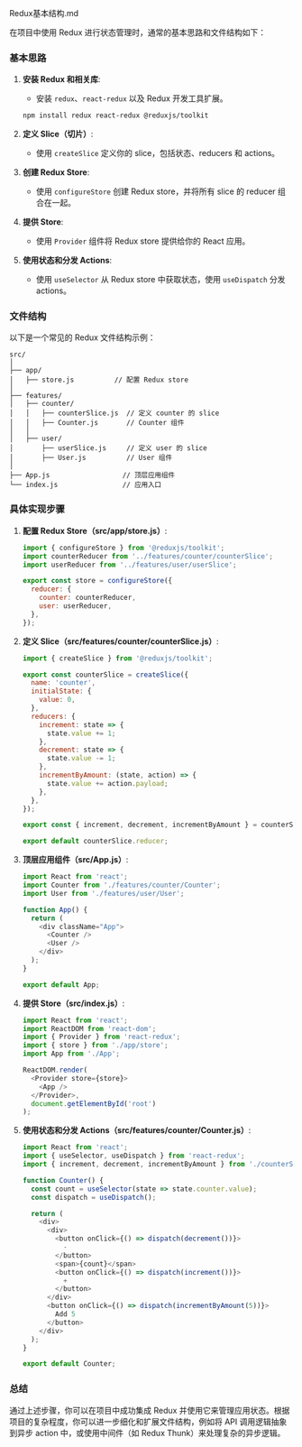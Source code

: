 Redux基本结构.md


在项目中使用 Redux 进行状态管理时，通常的基本思路和文件结构如下：

### 基本思路

1. **安装 Redux 和相关库**:
   - 安装 `redux`、`react-redux` 以及 Redux 开发工具扩展。
   ```bash
   npm install redux react-redux @reduxjs/toolkit
   ```

2. **定义 Slice（切片）**:
   - 使用 `createSlice` 定义你的 slice，包括状态、reducers 和 actions。
   
3. **创建 Redux Store**:
   - 使用 `configureStore` 创建 Redux store，并将所有 slice 的 reducer 组合在一起。
   
4. **提供 Store**:
   - 使用 `Provider` 组件将 Redux store 提供给你的 React 应用。
   
5. **使用状态和分发 Actions**:
   - 使用 `useSelector` 从 Redux store 中获取状态，使用 `useDispatch` 分发 actions。

### 文件结构

以下是一个常见的 Redux 文件结构示例：

```
src/
│
├── app/
│   ├── store.js          // 配置 Redux store
│
├── features/
│   ├── counter/
│   │   ├── counterSlice.js  // 定义 counter 的 slice
│   │   ├── Counter.js       // Counter 组件
│   │
│   ├── user/
│       ├── userSlice.js     // 定义 user 的 slice
│       ├── User.js          // User 组件
│
├── App.js                  // 顶层应用组件
└── index.js                // 应用入口
```

### 具体实现步骤

1. **配置 Redux Store（src/app/store.js）**:
   ```javascript
   import { configureStore } from '@reduxjs/toolkit';
   import counterReducer from '../features/counter/counterSlice';
   import userReducer from '../features/user/userSlice';

   export const store = configureStore({
     reducer: {
       counter: counterReducer,
       user: userReducer,
     },
   });
   ```

2. **定义 Slice（src/features/counter/counterSlice.js）**:
   ```javascript
   import { createSlice } from '@reduxjs/toolkit';

   export const counterSlice = createSlice({
     name: 'counter',
     initialState: {
       value: 0,
     },
     reducers: {
       increment: state => {
         state.value += 1;
       },
       decrement: state => {
         state.value -= 1;
       },
       incrementByAmount: (state, action) => {
         state.value += action.payload;
       },
     },
   });

   export const { increment, decrement, incrementByAmount } = counterSlice.actions;

   export default counterSlice.reducer;
   ```

3. **顶层应用组件（src/App.js）**:
   ```javascript
   import React from 'react';
   import Counter from './features/counter/Counter';
   import User from './features/user/User';

   function App() {
     return (
       <div className="App">
         <Counter />
         <User />
       </div>
     );
   }

   export default App;
   ```

4. **提供 Store（src/index.js）**:
   ```javascript
   import React from 'react';
   import ReactDOM from 'react-dom';
   import { Provider } from 'react-redux';
   import { store } from './app/store';
   import App from './App';

   ReactDOM.render(
     <Provider store={store}>
       <App />
     </Provider>,
     document.getElementById('root')
   );
   ```

5. **使用状态和分发 Actions（src/features/counter/Counter.js）**:
   ```javascript
   import React from 'react';
   import { useSelector, useDispatch } from 'react-redux';
   import { increment, decrement, incrementByAmount } from './counterSlice';

   function Counter() {
     const count = useSelector(state => state.counter.value);
     const dispatch = useDispatch();

     return (
       <div>
         <div>
           <button onClick={() => dispatch(decrement())}>
             - 
           </button>
           <span>{count}</span>
           <button onClick={() => dispatch(increment())}>
             + 
           </button>
         </div>
         <button onClick={() => dispatch(incrementByAmount(5))}>
           Add 5
         </button>
       </div>
     );
   }

   export default Counter;
   ```

### 总结

通过上述步骤，你可以在项目中成功集成 Redux 并使用它来管理应用状态。根据项目的复杂程度，你可以进一步细化和扩展文件结构，例如将 API 调用逻辑抽象到异步 action 中，或使用中间件（如 Redux Thunk）来处理复杂的异步逻辑。